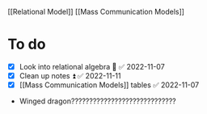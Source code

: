 [[Relational Model]]
[[Mass Communication Models]]
# To do
- [x] Look into relational algebra 🔼 ✅ 2022-11-07
- [x] Clean up notes ⏫ ✅ 2022-11-11
- [x] [[Mass Communication Models]] tables ✅ 2022-11-07
- Winged dragon?????????????????????????????


